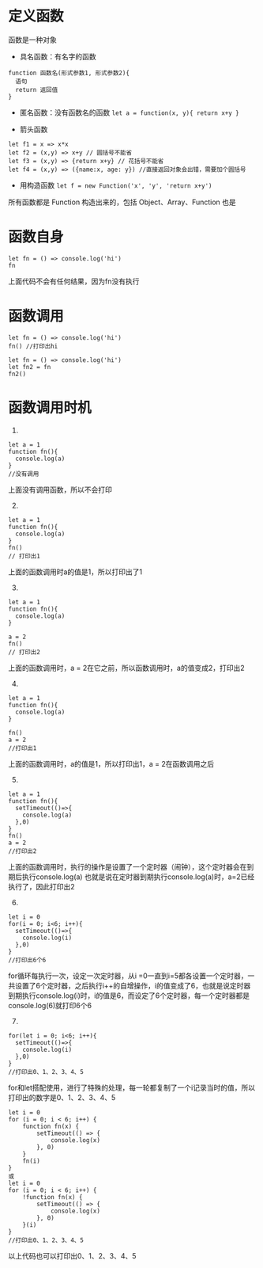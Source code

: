 # 定义函数

函数是一种对象

* 具名函数：有名字的函数
```
function 函数名(形式参数1, 形式参数2){
  语句
  return 返回值
}
```
* 匿名函数：没有函数名的函数
`let a = function(x, y){ return x+y }`

* 箭头函数
```
let f1 = x => x*x 
let f2 = (x,y) => x+y // 圆括号不能省
let f3 = (x,y) => {return x+y} // 花括号不能省
let f4 = (x,y) => ({name:x, age: y}) //直接返回对象会出错，需要加个圆括号
```
* 用构造函数
`let f = new Function('x', 'y', 'return x+y')`

所有函数都是 Function 构造出来的，包括 Object、Array、Function 也是

# 函数自身
```
let fn = () => console.log('hi')
fn
```
上面代码不会有任何结果，因为fn没有执行
# 函数调用
```
let fn = () => console.log('hi')
fn() //打印出hi

let fn = () => console.log('hi')
let fn2 = fn
fn2()
```
# 函数调用时机

1. 
```
let a = 1
function fn(){
  console.log(a)
}
//没有调用
```
上面没有调用函数，所以不会打印

2. 
```
let a = 1
function fn(){
  console.log(a)
}
fn()
// 打印出1
```
上面的函数调用时a的值是1，所以打印出了1

3. 
```
let a = 1
function fn(){
  console.log(a)
}

a = 2
fn()
// 打印出2
```
上面的函数调用时，a = 2在它之前，所以函数调用时，a的值变成2，打印出2

4.
```
let a = 1
function fn(){
  console.log(a)
}

fn()
a = 2
//打印出1
```
上面的函数调用时，a的值是1，所以打印出1，a = 2在函数调用之后

5. 
```
let a = 1
function fn(){
  setTimeout(()=>{
    console.log(a)
  },0)
}
fn()
a = 2
//打印出2
```
上面的函数调用时，执行的操作是设置了一个定时器（闹钟），这个定时器会在到期后执行console.log(a)
也就是说在定时器到期执行console.log(a)时，a=2已经执行了，因此打印出2

6. 
```
let i = 0
for(i = 0; i<6; i++){
  setTimeout(()=>{
    console.log(i)
  },0)
}
//打印出6个6
```
for循环每执行一次，设定一次定时器，从i =0一直到i=5都各设置一个定时器，一共设置了6个定时器，之后执行i++的自增操作，i的值变成了6，也就是说定时器到期执行console.log(i)时，i的值是6，而设定了6个定时器，每一个定时器都是console.log(6)就打印6个6

7. 
```
for(let i = 0; i<6; i++){
  setTimeout(()=>{
    console.log(i)
  },0)
}
//打印出0、1、2、3、4、5
```
for和let搭配使用，进行了特殊的处理，每一轮都复制了一个i记录当时的值，所以打印出的数字是0、1、2、3、4、5
```
let i = 0
for (i = 0; i < 6; i++) {
    function fn(x) {
        setTimeout(() => {
            console.log(x)
        }, 0)
    }
    fn(i)
}
或
let i = 0
for (i = 0; i < 6; i++) {
    !function fn(x) {
        setTimeout(() => {
            console.log(x)
        }, 0)
    }(i)
}
//打印出0、1、2、3、4、5
```
以上代码也可以打印出0、1、2、3、4、5